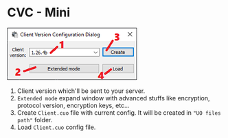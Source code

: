 # CVC - Mini

![main](https://raw.githubusercontent.com/Tal-Dor/OrionUO-docs/master/img/configuration-editor-mini.png)

1. Client version which'll be sent to your server.
2. `Extended mode` expand window with advanced stuffs like encryption, protocol version, encryption keys, etc...
3. Create `Client.cuo` file with current config. It will be created in `"UO files path"` folder.
4. Load `Client.cuo` config file.
